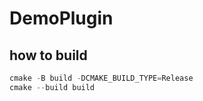 # DemoPlugin

## how to build

```cpp
cmake -B build -DCMAKE_BUILD_TYPE=Release
cmake --build build
```

